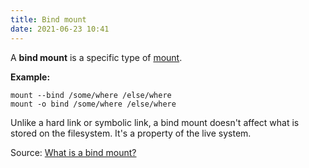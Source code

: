 ```yaml
---
title: Bind mount
date: 2021-06-23 10:41
---
```


A **bind mount** is a specific type of [mount](2021-06-23--10-42-56Z--mount.md).

**Example:**
```
mount --bind /some/where /else/where
mount -o bind /some/where /else/where
```

Unlike a hard link or symbolic link, a bind mount doesn't affect what is stored
on the filesystem. It's a property of the live system.

Source: [What is a bind mount?](https://unix.stackexchange.com/questions/198590/what-is-a-bind-mount)
